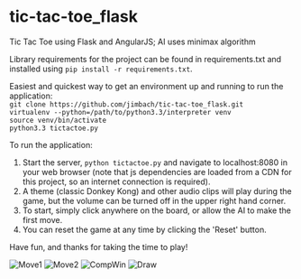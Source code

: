 tic-tac-toe_flask
=================

Tic Tac Toe using Flask and AngularJS; AI uses minimax algorithm

Library requirements for the project can be found in requirements.txt and installed using `pip install -r requirements.txt`.

Easiest and quickest way to get an environment up and running to run the application:<br/>
`git clone https://github.com/jimbach/tic-tac-toe_flask.git`<br/>
`virtualenv --python=/path/to/python3.3/interpreter venv`<br/>
`source venv/bin/activate`<br/>
`python3.3 tictactoe.py`<br/>


To run the application:

1. Start the server, `python tictactoe.py` and navigate to localhost:8080 in your web browser (note that js dependencies are loaded from a CDN for this project, so an internet connection is required).
2. A theme (classic Donkey Kong) and other audio clips will play during the game, but the volume can be turned off in the upper right hand corner.
3. To start, simply click anywhere on the board, or allow the AI to make the first move.
4. You can reset the game at any time by clicking the 'Reset' button.

Have fun, and thanks for taking the time to play!

![Move1](http://i.imgur.com/pBXM948.png)
![Move2](http://i.imgur.com/oZjHCEu.png)
![CompWin](http://i.imgur.com/4vg4FLH.png)
![Draw](http://i.imgur.com/h9ydLix.png)
